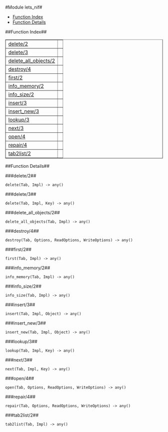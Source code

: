 

#Module lets_nif#
* [Function Index](#index)
* [Function Details](#functions)




<a name="index"></a>

##Function Index##


<table width="100%" border="1" cellspacing="0" cellpadding="2" summary="function index"><tr><td valign="top"><a href="#delete-2">delete/2</a></td><td></td></tr><tr><td valign="top"><a href="#delete-3">delete/3</a></td><td></td></tr><tr><td valign="top"><a href="#delete_all_objects-2">delete_all_objects/2</a></td><td></td></tr><tr><td valign="top"><a href="#destroy-4">destroy/4</a></td><td></td></tr><tr><td valign="top"><a href="#first-2">first/2</a></td><td></td></tr><tr><td valign="top"><a href="#info_memory-2">info_memory/2</a></td><td></td></tr><tr><td valign="top"><a href="#info_size-2">info_size/2</a></td><td></td></tr><tr><td valign="top"><a href="#insert-3">insert/3</a></td><td></td></tr><tr><td valign="top"><a href="#insert_new-3">insert_new/3</a></td><td></td></tr><tr><td valign="top"><a href="#lookup-3">lookup/3</a></td><td></td></tr><tr><td valign="top"><a href="#next-3">next/3</a></td><td></td></tr><tr><td valign="top"><a href="#open-4">open/4</a></td><td></td></tr><tr><td valign="top"><a href="#repair-4">repair/4</a></td><td></td></tr><tr><td valign="top"><a href="#tab2list-2">tab2list/2</a></td><td></td></tr></table>


<a name="functions"></a>

##Function Details##

<a name="delete-2"></a>

###delete/2##




`delete(Tab, Impl) -> any()`

<a name="delete-3"></a>

###delete/3##




`delete(Tab, Impl, Key) -> any()`

<a name="delete_all_objects-2"></a>

###delete_all_objects/2##




`delete_all_objects(Tab, Impl) -> any()`

<a name="destroy-4"></a>

###destroy/4##




`destroy(Tab, Options, ReadOptions, WriteOptions) -> any()`

<a name="first-2"></a>

###first/2##




`first(Tab, Impl) -> any()`

<a name="info_memory-2"></a>

###info_memory/2##




`info_memory(Tab, Impl) -> any()`

<a name="info_size-2"></a>

###info_size/2##




`info_size(Tab, Impl) -> any()`

<a name="insert-3"></a>

###insert/3##




`insert(Tab, Impl, Object) -> any()`

<a name="insert_new-3"></a>

###insert_new/3##




`insert_new(Tab, Impl, Object) -> any()`

<a name="lookup-3"></a>

###lookup/3##




`lookup(Tab, Impl, Key) -> any()`

<a name="next-3"></a>

###next/3##




`next(Tab, Impl, Key) -> any()`

<a name="open-4"></a>

###open/4##




`open(Tab, Options, ReadOptions, WriteOptions) -> any()`

<a name="repair-4"></a>

###repair/4##




`repair(Tab, Options, ReadOptions, WriteOptions) -> any()`

<a name="tab2list-2"></a>

###tab2list/2##




`tab2list(Tab, Impl) -> any()`


